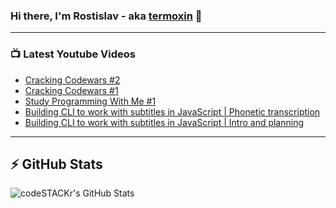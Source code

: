 ### Hi there, I'm Rostislav - aka [termoxin](https://t.me/termoxin) 👋

---

### 📺 Latest Youtube Videos

<!-- YOUTUBE:START -->

- [Cracking Codewars #2](https://www.youtube.com/watch?v=Lp6lHm0QBOg)
- [Cracking Codewars #1](https://www.youtube.com/watch?v=UdjtqpD1zZ0)
- [Study Programming With Me #1](https://www.youtube.com/watch?v=oplrcI9lOq4)
- [Building CLI to work with subtitles in JavaScript | Phonetic transcription](https://www.youtube.com/watch?v=r74mKBAq6z4)
- [Building CLI to work with subtitles in JavaScript | Intro and planning](https://www.youtube.com/watch?v=7eynpUc94Iw)
<!-- YOUTUBE:END -->

---

## ⚡️ GitHub Stats

  <img align="left" alt="codeSTACKr's GitHub Stats" src="https://github-readme-stats.codestackr.vercel.app/api?username=termoxin&show_icons=true&hide_border=true" />
